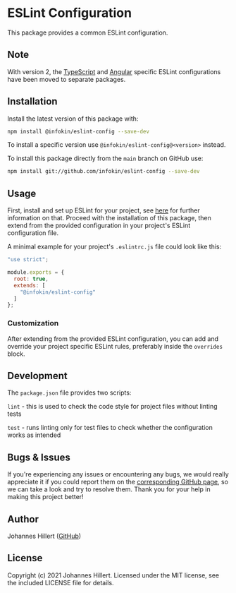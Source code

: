 # ESLint Configuration

This package provides a common ESLint configuration.

## Note

With version 2, the [TypeScript](https://www.npmjs.com/package/@infokin/eslint-config-typescript)
and [Angular](https://www.npmjs.com/package/@infokin/eslint-config-angular) specific ESLint configurations have been
moved to separate packages.

## Installation

Install the latest version of this package with:

```bash
npm install @infokin/eslint-config --save-dev
```

To install a specific version use `@infokin/eslint-config@<version>` instead.

To install this package directly from the `main` branch on GitHub use:

```bash
npm install git://github.com/infokin/eslint-config --save-dev
```

## Usage

First, install and set up ESLint for your project,
see [here](https://eslint.org/docs/user-guide/getting-started#installation-and-usage) for further information on that.
Proceed with the installation of this package, then extend from the provided configuration in your project's ESLint
configuration file.

A minimal example for your project's `.eslintrc.js` file could look like this:

```javascript
"use strict";

module.exports = {
  root: true,
  extends: [
    "@infokin/eslint-config"
  ]
};
```

### Customization

After extending from the provided ESLint configuration, you can add and override your project specific ESLint rules,
preferably inside the `overrides` block.

## Development

The `package.json` file provides two scripts:

`lint` - this is used to check the code style for project files without linting tests

`test` - runs linting only for test files to check whether the configuration works as intended

## Bugs & Issues

If you're experiencing any issues or encountering any bugs, we would really appreciate it if you could report them on
the [corresponding GitHub page](https://github.com/infokin/eslint-config/issues), so we can take a look and try to
resolve them. Thank you for your help in making this project better!

## Author

Johannes Hillert ([GitHub](https://github.com/clovergaze))

## License

Copyright (c) 2021 Johannes Hillert. Licensed under the MIT license, see the included LICENSE file for details.
